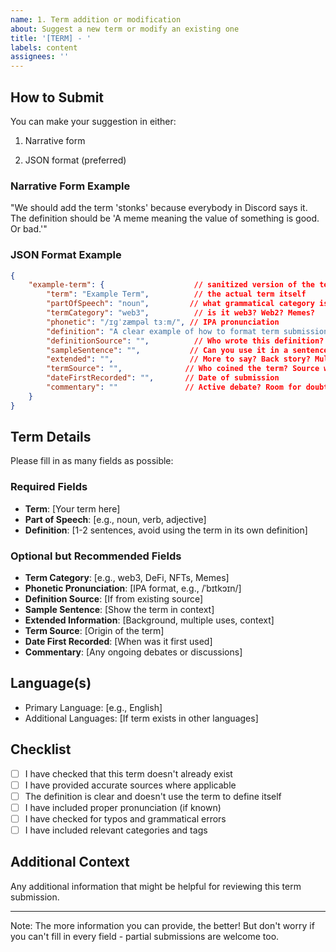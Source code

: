```yaml
---
name: 1. Term addition or modification
about: Suggest a new term or modify an existing one
title: '[TERM] - '
labels: content
assignees: ''
---
```


## How to Submit

You can make your suggestion in either:

1. Narrative form

2. JSON format (preferred)

### Narrative Form Example

"We should add the term 'stonks' because everybody in Discord says it. The definition should be 'A meme meaning the value of something is good. Or bad.'"

### JSON Format Example

```json
{
    "example-term": {                    // sanitized version of the term (URL-friendly)
        "term": "Example Term",          // the actual term itself
        "partOfSpeech": "noun",         // what grammatical category is it?
        "termCategory": "web3",          // is it web3? Web2? Memes?
        "phonetic": "/ɪɡˈzæmpəl tɜːm/", // IPA pronunciation
        "definition": "A clear example of how to format term submissions. Note: don't use the term in its own definition.",
        "definitionSource": "",          // Who wrote this definition?
        "sampleSentence": "",           // Can you use it in a sentence?
        "extended": "",                 // More to say? Back story? Multiple uses?
        "termSource": "",              // Who coined the term? Source website/account?
        "dateFirstRecorded": "",       // Date of submission
        "commentary": ""               // Active debate? Room for doubt? Topic under development?
    }
}
```

## Term Details

Please fill in as many fields as possible:

### Required Fields

- **Term**: [Your term here]
- **Part of Speech**: [e.g., noun, verb, adjective]
- **Definition**: [1-2 sentences, avoid using the term in its own definition]

### Optional but Recommended Fields

- **Term Category**: [e.g., web3, DeFi, NFTs, Memes]
- **Phonetic Pronunciation**: [IPA format, e.g., /ˈbɪtkɔɪn/]
- **Definition Source**: [If from existing source]
- **Sample Sentence**: [Show the term in context]
- **Extended Information**: [Background, multiple uses, context]
- **Term Source**: [Origin of the term]
- **Date First Recorded**: [When was it first used]
- **Commentary**: [Any ongoing debates or discussions]

## Language(s)

- Primary Language: [e.g., English]
- Additional Languages: [If term exists in other languages]

## Checklist

- [ ] I have checked that this term doesn't already exist
- [ ] I have provided accurate sources where applicable
- [ ] The definition is clear and doesn't use the term to define itself
- [ ] I have included proper pronunciation (if known)
- [ ] I have checked for typos and grammatical errors
- [ ] I have included relevant categories and tags

## Additional Context

Any additional information that might be helpful for reviewing this term submission.

---
Note: The more information you can provide, the better! But don't worry if you can't fill in every field - partial submissions are welcome too.